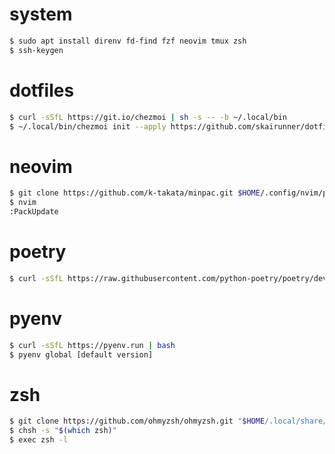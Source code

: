 # system

```sh
$ sudo apt install direnv fd-find fzf neovim tmux zsh
$ ssh-keygen
```

# dotfiles

```sh
$ curl -sSfL https://git.io/chezmoi | sh -s -- -b ~/.local/bin
$ ~/.local/bin/chezmoi init --apply https://github.com/skairunner/dotfiles
```
# neovim

```sh
$ git clone https://github.com/k-takata/minpac.git $HOME/.config/nvim/pack/minpac/opt/minpac
$ nvim
:PackUpdate
```

# poetry
```sh
$ curl -sSfL https://raw.githubusercontent.com/python-poetry/poetry/develop/get-poetry.py | python3 - --no-modify-path
```

# pyenv

```sh
$ curl -sSfL https://pyenv.run | bash
$ pyenv global [default version]
```

# zsh

```sh
$ git clone https://github.com/ohmyzsh/ohmyzsh.git "$HOME/.local/share/oh-my-zsh"
$ chsh -s "$(which zsh)"
$ exec zsh -l
```
